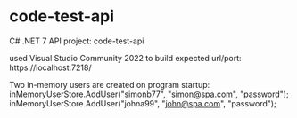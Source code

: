 # code-test-api


C# .NET 7 API project:  code-test-api


used Visual Studio Community 2022 to build
expected url/port:  https://localhost:7218/


Two in-memory users are created on program startup:
inMemoryUserStore.AddUser("simonb77", "simon@spa.com", "password");
inMemoryUserStore.AddUser("johna99", "john@spa.com", "password");
